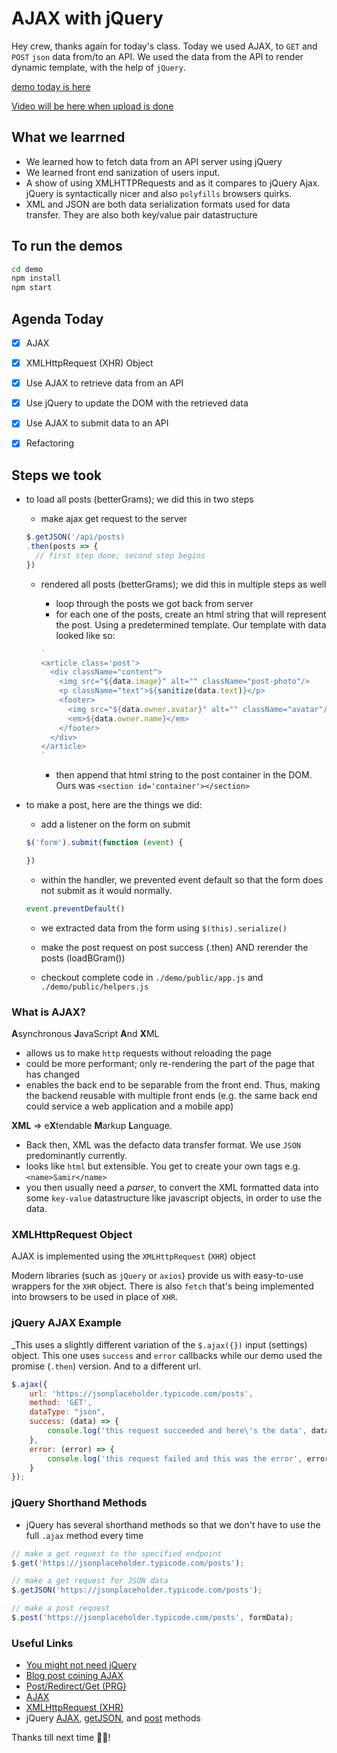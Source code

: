 AJAX with jQuery
===

Hey crew, thanks again for today's class. Today we used AJAX, to `GET` and `POST` `json` data from/to an API. We used the data from the API to render dynamic template, with the help of `jQuery`.

[demo today is here](https://github.com/hafbau/lecture_notes/tree/master/w4d3/demo)

[Video will be here when upload is done](#)


## What we learrned

- We learned how to fetch data from an API server using jQuery
- We learned front end sanization of users input.
- A show of using XMLHTTPRequests and as it compares to jQuery Ajax. jQuery is syntactically nicer and also `polyfills` browsers quirks.
- XML and JSON are both data serialization formats used for data transfer. They are also both key/value pair datastructure


## To run the demos

```bash
cd demo
npm install
npm start
```

## Agenda Today
- [x] AJAX
- [x] XMLHttpRequest (XHR) Object
- [x] Use AJAX to retrieve data from an API
- [x] Use jQuery to update the DOM with the retrieved data
- [x] Use AJAX to submit data to an API
- [x] Refactoring


## Steps we took

 - to load all posts (betterGrams); we did this in two steps
    + make ajax get request to the server

    ```js
    $.getJSON('/api/posts)
    .then(posts => {
      // first step done; second step begins
    })
    ```

    + rendered all posts (betterGrams); we did this in multiple steps as well
      - loop through the posts we got back from server
      - for each one of the posts, create an html string that will represent the post. Using a predetermined template.
      Our template with data looked like so:

      ```js
      `
      <article class='post'>
        <div className="content">
          <img src="${data.image}" alt="" className="post-photo"/>
          <p className="text">${sanitize(data.text)}</p>
          <footer>
            <img src="${data.owner.avatar}" alt="" className="avatar"/>
            <em>${data.owner.name}</em>
          </footer>
        </div>
      </article>
      `
      ```

      - then append that html string to the post container in the DOM. Ours was `<section id='container'></section>`

- to make a post, here are the things we did:
  + add a listener on the form on submit
  ```js
  $('form').submit(function (event) {

  })
  ```

  + within the handler, we prevented event default so that the form does not submit as it would normally.

  ```js
  event.preventDefault()
  ```

  + we extracted data from the form using `$(this).serialize()`
  + make the post request
    on post success (.then) AND rerender the posts (loadBGram())

  + checkout complete code in `./demo/public/app.js` and `./demo/public/helpers.js`


### What is AJAX?

**A**synchronous **J**avaScript **A**nd **X**ML

- allows us to make `http` requests without reloading the page
- could be more performant; only re-rendering the part of the page that has changed
- enables the back end to be separable from the front end. Thus, making the backend reusable with multiple front ends (e.g. the same back end could service a web application and a mobile app)

**XML** => e**X**tendable **M**arkup **L**anguage.

- Back then, XML was the defacto data transfer format. We use `JSON` predominantly currently.
- looks like `html` but extensible. You get to create your own tags e.g. `<name>Samir</name>`
- you then usually need a _parser_, to convert the XML formatted data into some `key-value` datastructure like javascript objects, in order to use the data.


### XMLHttpRequest Object

AJAX is implemented using the `XMLHttpRequest` (`XHR`) object

Modern libraries (such as `jQuery` or `axios`) provide us with easy-to-use wrappers for the `XHR` object. There is also `fetch` that's being implemented into browsers to be used in place of `XHR`.

### jQuery AJAX Example

_This uses a slightly different variation of the `$.ajax({})` input (settings) object. This one uses `success` and `error` callbacks while our demo used the promise (`.then`) version. And to a different url.

```js
$.ajax({
    url: 'https://jsonplaceholder.typicode.com/posts',
    method: 'GET',
    dataType: "json",
    success: (data) => {
        console.log('this request succeeded and here\'s the data', data);
    },
    error: (error) => {
        console.log('this request failed and this was the error', error);
    }
});
```

### jQuery Shorthand Methods
* jQuery has several shorthand methods so that we don't have to use the full `.ajax` method every time

```js
// make a get request to the specified endpoint
$.get('https://jsonplaceholder.typicode.com/posts');

// make a get request for JSON data
$.getJSON('https://jsonplaceholder.typicode.com/posts');

// make a post request
$.post('https://jsonplaceholder.typicode.com/posts', formData);
```

### Useful Links

* [You might not need jQuery](http://youmightnotneedjquery.com/)
* [Blog post coining AJAX](https://web.archive.org/web/20160305044414/http://adaptivepath.org/ideas/ajax-new-approach-web-applications/)
* [Post/Redirect/Get (PRG)](https://en.wikipedia.org/wiki/Post/Redirect/Get)
* [AJAX](https://en.wikipedia.org/wiki/Ajax_(programming))
* [XMLHttpRequest (XHR)](https://developer.mozilla.org/en-US/docs/Web/API/XMLHttpRequest)
* jQuery [AJAX](http://api.jquery.com/jquery.ajax/), [getJSON](https://api.jquery.com/jquery.getjson/), and [post](https://api.jquery.com/jquery.post/) methods


Thanks till next time 🤘🏿!
